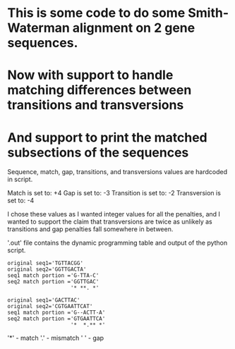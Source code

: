 # This is some code to do some Smith-Waterman alignment on 2 gene sequences.
# Now with support to handle matching differences between transitions and transversions
# And support to print the matched subsections of the sequences

Sequence, match, gap, transitions, and transversions values are hardcoded in script.

Match is set to:        +4
Gap is set to:          -3
Transition is set to:   -2
Transversion is set to: -4 

I chose these values as I wanted integer values for all the penalties, and I wanted to 
support the claim that transversions are twice as unlikely as transitions and gap 
penalties fall somewhere in between.

'.out' file contains the dynamic programming table and output of the python script.

```
original seq1='TGTTACGG'
original seq2='GGTTGACTA'
seq1 match portion ='G-TTA-C'
seq2 match portion ='GGTTGAC'
                    '* **. *'

original seq1='GACTTAC'
original seq2='CGTGAATTCAT'
seq1 match portion ='G--ACTT-A'
seq2 match portion ='GTGAATTCA'
                    '*  *.** *'
```

'*' - match
'.' - mismatch
' ' - gap
